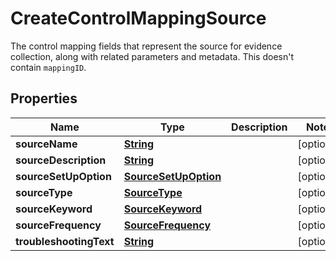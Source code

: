 

# CreateControlMappingSource

 The control mapping fields that represent the source for evidence collection, along with related parameters and metadata. This doesn't contain <code>mappingID</code>. 

## Properties

| Name | Type | Description | Notes |
|------------ | ------------- | ------------- | -------------|
|**sourceName** | [**String**](String.md) |  |  [optional] |
|**sourceDescription** | [**String**](String.md) |  |  [optional] |
|**sourceSetUpOption** | [**SourceSetUpOption**](SourceSetUpOption.md) |  |  [optional] |
|**sourceType** | [**SourceType**](SourceType.md) |  |  [optional] |
|**sourceKeyword** | [**SourceKeyword**](SourceKeyword.md) |  |  [optional] |
|**sourceFrequency** | [**SourceFrequency**](SourceFrequency.md) |  |  [optional] |
|**troubleshootingText** | [**String**](String.md) |  |  [optional] |



